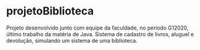 # projetoBiblioteca
Projeto desenvolvido junto com equipe da faculdade, no período G12020, último trabalho da matéria de Java.
Sistema de cadastro de livros, aluguel e devolução, simulando um sistema de uma biblioteca.
